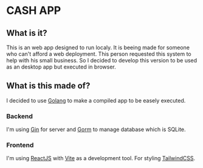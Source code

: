 # CASH APP

## What is it?
This is an web app designed to run localy. It is beeing made for someone who can't afford a web deployment. This person requested this system to help with his small business. So I decided to develop this version to be used as an desktop app but executed in browser.

## What is this made of?
I decided to use [Golang](https://go.dev/) to make a compiled app to be easely executed.

### Backend
  I'm using [Gin](https://gin-gonic.com/) for server and [Gorm](https://gorm.io/) to manage database which is SQLite.

### Frontend
  I'm using [ReactJS](https://react.dev/) with [Vite](https://vite.dev/) as a development tool. For styling [TailwindCSS](https://tailwindcss.com/).